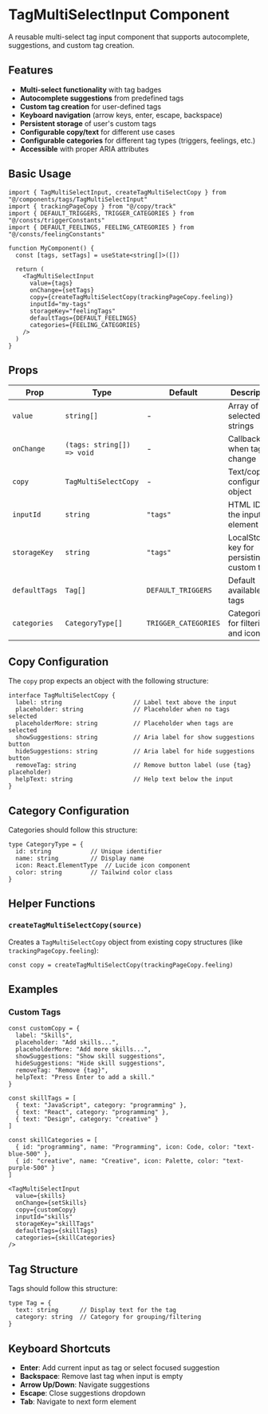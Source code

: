 # TagMultiSelectInput Component

A reusable multi-select tag input component that supports autocomplete, suggestions, and custom tag creation.

## Features

- **Multi-select functionality** with tag badges
- **Autocomplete suggestions** from predefined tags
- **Custom tag creation** for user-defined tags
- **Keyboard navigation** (arrow keys, enter, escape, backspace)
- **Persistent storage** of user's custom tags
- **Configurable copy/text** for different use cases
- **Configurable categories** for different tag types (triggers, feelings, etc.)
- **Accessible** with proper ARIA attributes

## Basic Usage

```tsx
import { TagMultiSelectInput, createTagMultiSelectCopy } from "@/components/tags/TagMultiSelectInput"
import { trackingPageCopy } from "@/copy/track"
import { DEFAULT_TRIGGERS, TRIGGER_CATEGORIES } from "@/consts/triggerConstants"
import { DEFAULT_FEELINGS, FEELING_CATEGORIES } from "@/consts/feelingConstants"

function MyComponent() {
  const [tags, setTags] = useState<string[]>([])

  return (
    <TagMultiSelectInput
      value={tags}
      onChange={setTags}
      copy={createTagMultiSelectCopy(trackingPageCopy.feeling)}
      inputId="my-tags"
      storageKey="feelingTags"
      defaultTags={DEFAULT_FEELINGS}
      categories={FEELING_CATEGORIES}
    />
  )
}
```

## Props

| Prop | Type | Default | Description |
|------|------|---------|-------------|
| `value` | `string[]` | - | Array of selected tag strings |
| `onChange` | `(tags: string[]) => void` | - | Callback when tags change |
| `copy` | `TagMultiSelectCopy` | - | Text/copy configuration object |
| `inputId` | `string` | `"tags"` | HTML ID for the input element |
| `storageKey` | `string` | `"tags"` | LocalStorage key for persisting custom tags |
| `defaultTags` | `Tag[]` | `DEFAULT_TRIGGERS` | Default available tags |
| `categories` | `CategoryType[]` | `TRIGGER_CATEGORIES` | Categories for filtering and icons |

## Copy Configuration

The `copy` prop expects an object with the following structure:

```tsx
interface TagMultiSelectCopy {
  label: string                    // Label text above the input
  placeholder: string              // Placeholder when no tags selected
  placeholderMore: string          // Placeholder when tags are selected
  showSuggestions: string          // Aria label for show suggestions button
  hideSuggestions: string          // Aria label for hide suggestions button
  removeTag: string                // Remove button label (use {tag} placeholder)
  helpText: string                 // Help text below the input
}
```

## Category Configuration

Categories should follow this structure:

```tsx
type CategoryType = {
  id: string           // Unique identifier
  name: string         // Display name
  icon: React.ElementType  // Lucide icon component
  color: string        // Tailwind color class
}
```

## Helper Functions

### `createTagMultiSelectCopy(source)`

Creates a `TagMultiSelectCopy` object from existing copy structures (like `trackingPageCopy.feeling`):

```tsx
const copy = createTagMultiSelectCopy(trackingPageCopy.feeling)
```

## Examples

### Custom Tags

```tsx
const customCopy = {
  label: "Skills",
  placeholder: "Add skills...",
  placeholderMore: "Add more skills...",
  showSuggestions: "Show skill suggestions",
  hideSuggestions: "Hide skill suggestions", 
  removeTag: "Remove {tag}",
  helpText: "Press Enter to add a skill."
}

const skillTags = [
  { text: "JavaScript", category: "programming" },
  { text: "React", category: "programming" },
  { text: "Design", category: "creative" }
]

const skillCategories = [
  { id: "programming", name: "Programming", icon: Code, color: "text-blue-500" },
  { id: "creative", name: "Creative", icon: Palette, color: "text-purple-500" }
]

<TagMultiSelectInput
  value={skills}
  onChange={setSkills}
  copy={customCopy}
  inputId="skills"
  storageKey="skillTags"
  defaultTags={skillTags}
  categories={skillCategories}
/>
```

## Tag Structure

Tags should follow this structure:

```tsx
type Tag = {
  text: string      // Display text for the tag
  category: string  // Category for grouping/filtering
}
```

## Keyboard Shortcuts

- **Enter**: Add current input as tag or select focused suggestion
- **Backspace**: Remove last tag when input is empty
- **Arrow Up/Down**: Navigate suggestions
- **Escape**: Close suggestions dropdown
- **Tab**: Navigate to next form element 